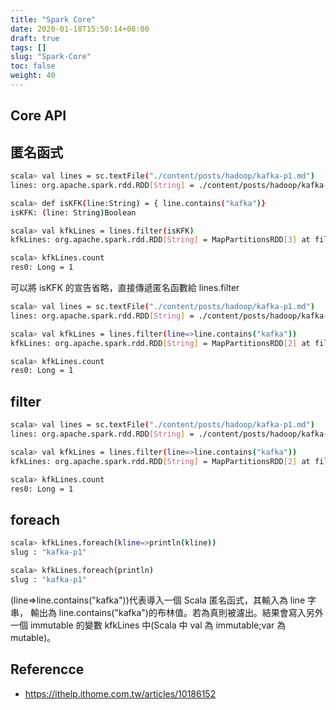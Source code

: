 ```yaml
---
title: "Spark Core"
date: 2020-01-18T15:50:14+08:00
draft: true
tags: []
slug: "Spark-Core"
toc: false
weight: 40
---
```


## Core API

## 匿名函式

```bash
scala> val lines = sc.textFile("./content/posts/hadoop/kafka-p1.md")
lines: org.apache.spark.rdd.RDD[String] = ./content/posts/hadoop/kafka-p1.md MapPartitionsRDD[1] at textFile at <console>:24

scala> def isKFK(line:String) = { line.contains("kafka")}
isKFK: (line: String)Boolean

scala> val kfkLines = lines.filter(isKFK)
kfkLines: org.apache.spark.rdd.RDD[String] = MapPartitionsRDD[3] at filter at <console>:27

scala> kfkLines.count
res0: Long = 1
```

可以將 isKFK 的宣告省略，直接傳遞匿名函數給 lines.filter

```bash
scala> val lines = sc.textFile("./content/posts/hadoop/kafka-p1.md")
lines: org.apache.spark.rdd.RDD[String] = ./content/posts/hadoop/kafka-p1.md MapPartitionsRDD[1] at textFile at <console>:24

scala> val kfkLines = lines.filter(line=>line.contains("kafka"))
kfkLines: org.apache.spark.rdd.RDD[String] = MapPartitionsRDD[2] at filter at <console>:25

scala> kfkLines.count
res0: Long = 1
```

## filter

```bash
scala> val lines = sc.textFile("./content/posts/hadoop/kafka-p1.md")
lines: org.apache.spark.rdd.RDD[String] = ./content/posts/hadoop/kafka-p1.md MapPartitionsRDD[1] at textFile at <console>:24

scala> val kfkLines = lines.filter(line=>line.contains("kafka"))
kfkLines: org.apache.spark.rdd.RDD[String] = MapPartitionsRDD[2] at filter at <console>:25

scala> kfkLines.count
res0: Long = 1
```

## foreach

```bash
scala> kfkLines.foreach(kline=>println(kline))
slug : "kafka-p1"

scala> kfkLines.foreach(println)
slug : "kafka-p1"
```

(line=>line.contains("kafka"))代表導入一個 Scala 匿名函式，其輸入為 line 字串，
輸出為 line.contains("kafka")的布林值。若為真則被濾出。結果會寫入另外一個 immutable 的變數 kfkLines 中(Scala 中 val 為 immutable;var 為 mutable)。

## Referencce

- <https://ithelp.ithome.com.tw/articles/10186152>
